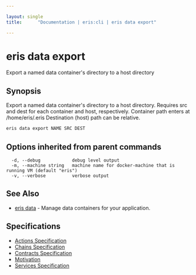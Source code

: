 ```yaml
---

layout: single
title:      "Documentation | eris:cli | eris data export"

---
```


# eris data export

Export a named data container's directory to a host directory

## Synopsis

Export a named data container's directory to a host directory.
Requires src and dest for each container and host, respectively.
Container path enters at /home/eris/.eris
Destination (host) path can be relative.

```bash
eris data export NAME SRC DEST
```

## Options inherited from parent commands

```
  -d, --debug            debug level output
  -m, --machine string   machine name for docker-machine that is running VM (default "eris")
  -v, --verbose          verbose output
```

## See Also

* [eris data](/docs/documentation/cli/0.11.3/eris_data/)	 - Manage data containers for your application.

## Specifications

* [Actions Specification](/docs/documentation/cli/0.11.3/actions_specification/)
* [Chains Specification](/docs/documentation/cli/0.11.3/chains_specification/)
* [Contracts Specification](/docs/documentation/cli/0.11.3/contracts_specification/)
* [Motivation](/docs/documentation/cli/0.11.3/motivation/)
* [Services Specification](/docs/documentation/cli/0.11.3/services_specification/)

